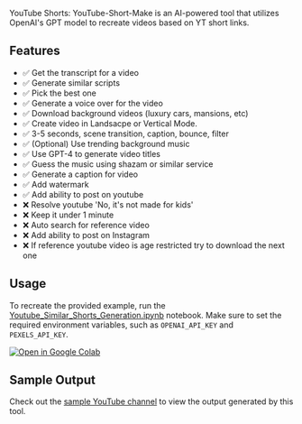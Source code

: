 YouTube Shorts:
YouTube-Short-Make is an AI-powered tool that utilizes OpenAI's GPT model to recreate videos based on YT short links.

## Features
- ✅ Get the transcript for a video
- ✅ Generate similar scripts
- ✅ Pick the best one
- ✅ Generate a voice over for the video
- ✅ Download background videos (luxury cars, mansions, etc)
- ✅ Create video in Landsacpe or Vertical Mode.
- ✅ 3-5 seconds, scene transition, caption, bounce, filter
- ✅ (Optional) Use trending background music
- ✅ Use GPT-4 to generate video titles
- ✅ Guess the music using shazam or similar service
- ✅ Generate a caption for video
- ✅ Add watermark
- ✅ Add ability to post on youtube
- ❌ Resolve youtube 'No, it's not made for kids'
- ❌ Keep it under 1 minute
- ❌ Auto search for reference video
- ❌ Add ability to post on Instagram
- ❌ If reference youtube video is age restricted try to download the next one

## Usage

To recreate the provided example, run the [Youtube_Similar_Shorts_Generation.ipynb](https://github.com/enterprisium/SocialGPT/blob/main/Youtube_Similar_Shorts_Genration.ipynb) notebook. Make sure to set the required environment variables, such as `OPENAI_API_KEY` and `PEXELS_API_KEY`.

[![Open in Google Colab](https://colab.research.google.com/assets/colab-badge.svg)](https://colab.research.google.com/github/enterprisium/SocialGPT/blob/main/Youtube_Similar_Shorts_Genration.ipynb)

## Sample Output

Check out the [sample YouTube channel](https://www.youtube.com/@Enterprisium/shorts) to view the output generated by this tool.
